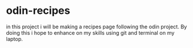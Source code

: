 # odin-recipes
in this project i will be making a recipes page following the odin project. By doing this i hope to enhance on my skills using git and terminal on my laptop.
